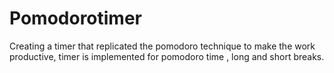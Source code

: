 # Pomodorotimer

Creating a timer that replicated the pomodoro technique to make the work productive, timer is implemented for pomodoro time , long and short breaks.
